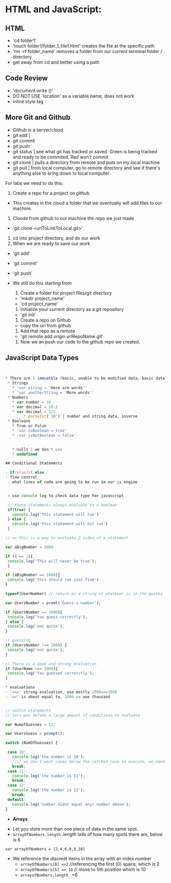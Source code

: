 # HTML and JavaScript:

## HTML

* 'cd folder1' 
* 'touch folder1/folder_1_file1.html' creates the file at the specific path
* 'rm -rf folder_name' removes a folder from our current terminal folder / directory
* get away from cd and better using a path

## Code Review

* 'document.write ()'
* DO NOT USE 'location' as a variable name, does not work
* inline style tag


## More Git and Github
* Github is a server/cloud
* git add | 
* git commit 
* git push
* git status | see what git has tracked or saved. Green is being tracked and ready to be commited. Red won't commit
* git clone | pulls a directory from remote and puts on my local machine
* git pull | from local computer, go to remote directory and see if there's anything else to bring down to local computer

For labs we need to do this:
1. Create a repo for a project on github
  * This creates in the cloud a folder that we eventually will add files to our machine.
1. Clonde from github to our machine the repo we just made
  * 'git clone <urlToLinkToLocal.git>'
1. cd into project directory, and do our work
1. When we are ready to save our work
  * 'git add'
  * 'git commit'
  * 'git push'

* We still do this starting from 
  1. Create a folder for project files/git directory 
    - 'mkdir project_name'
    - 'cd project_name'
  1. Initialize your current directory as a git repository 
  - 'git init' 
  1. Create a repo on Github
    - copy the url from github
  1. Add that repo as a remote
    - 'git remote add origin urlRepoName.git'
  1. Now we an push our code to the github repo we created.

## JavaScript Data Types

 ```javascript


* There are 5 immuatble (basic, unable to be modified data, basic data) data types 
  * Strings
    * 'var string = 'Here are words''
    * 'var anotherString = 'More words''
  * Numbers
    * var number = 10
    * var decimal = 10.2
    * var decimal = 1/2
         * parseInt('10') | number and string data, inverse 
  * Booleans
    * True or False
    * 'var isBoolean = true' 
    * 'var isNotBoolean = false'
 
    
    * nulls | we don't use
    * undefined 

## Conditional Statements

- if/else/if else
- flow control
  - what lines of code are going to be run in our js engine


  > use console log to check data type for javascript

  // these statements always evaluate to a boolean
  if(true) {
    console.log('This statement will run')
  } else {
    console.log('this statement will not run')
  }

// == this is a way to evaluate 2 sides of a statement 

var aBigNumber = 1000

if (0 == 1){
  console.log('This will never be true');
  }

if (aBigNumber == 1000){
  console.log('this should run just fine')
}

typeof(UserNumber) // return as a string of whatever is in the quotes

var UsersNumber = promt('Guess a number');

if (UsersNumber == 1000){
  console.log('You guess correctly');
} else {
  console.log('not quite');
}

// guessing 
if (UsersNumber !== 1000) {
  console.log('not quite');
}

// There is a weak and strong evaluation
if (UserName === 1000){
  console.log('You guessed corretctly');
}

* evaluations
- '===' strong evaluation, use mostly 1000===1000 
- '==' is about equal to, 1000 == one thousand


// switch statements
// lets you define a large amount of conditions to evaluate

var NumofGuesses = 12;

var UsersGuess = prompt();

switch (NumOfGuesses) {

  case 10:
    console.log('the number is 10');
    //if we don't want cases below the catched case to execute, we need a break
    break;
  case 11:
    console.log('the number is 11');
    break;
  case 12:
    console.log('the number is 12');
    break;
  default:
    console.log('number didnt equal anyt number above');
}
```

* **Arrays** 
- Let you store more than one piece of data in the same spot.
- `arrayOfNumbers.length` .length tells of how many spots there are, below is 6


`var arrayOfNumbers = [2,4,6,8,9,10]`

  - We reference the discreet items in the array with an index number
      - `arrayOfNumbers[0] =>2` //referencing the first (0) space, which is 2
      - `arrayOfNumbers[5] => 10` // move to 5th position which is 10
      - `arrayofNumbers.length ` =6




   